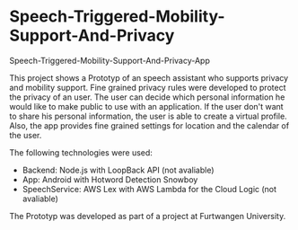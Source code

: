 # Speech-Triggered-Mobility-Support-And-Privacy
Speech-Triggered-Mobility-Support-And-Privacy-App


This project shows a Prototyp of an speech assistant who supports privacy and mobility support. Fine grained privacy rules were developed to protect the privacy of an user. The user can decide which personal information he would like to make public to use with an application. If the user don't want to share his personal information, the user is able to create a virtual profile. Also, the app provides fine grained settings for location and the calendar of the user.

The following technologies were used:

- Backend: Node.js with LoopBack API (not avaliable)
- App: Android with Hotword Detection Snowboy
- SpeechService: AWS Lex with AWS Lambda for the Cloud Logic (not avaliable)

The Prototyp was developed as part of a project at Furtwangen University.
